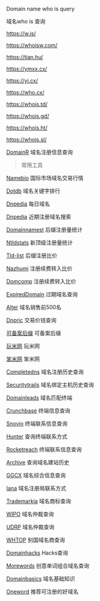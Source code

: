 Domain name who is query

域名who is 查询

https://w.is/

https://whoisw.com/

https://tian.hu/

https://ymxx.cx/

https://yj.cx/

https://who.cx/

https://whois.td/

https://whois.gd/

https://whois.ht/

https://whois.sl/

[DomainR](https://domainr.com/) 域名注册信息查询


> 常用工具

[Namebio](https://namebio.com/) 国际市场域名交易行情

[Dotdb](https://dotdb.com/top-keywords/) 域名关键字排行

[Dnpedia](https://dnpedia.com/tlds/daily.php) 每日域名

[Dnpedia](https://dnpedia.com/tlds/search.php) 近期注册域名搜索

[Domainnamest](https://domainnamestat.com/) 后缀注册量统计

[Ntldstats](https://ntldstats.com/) 新顶级注册量统计 

[Tld-list](https://tld-list.com/) 后缀注册比价

[Nazhumi](https://www.nazhumi.com/) 注册续费转入比价

[Domcomp](https://www.domcomp.com/)  注册续费转入比价

[ExpiredDomain](https://www.expireddomains.net/) 过期域名查询

[Alter](https://alter.com/blog/top-domain-name-sales) 域名销售前500名

[Dnpric](http://dnpric.es/) 交易价钱查询

[可备案后缀](https://domain.miit.gov.cn/) 可备案后缀

[玩米网](http://www.wanmi.cc/) 玩米网

[笨米网](http://www.benmi.com/)  笨米网

[Completedns](https://completedns.com/) 域名注册历史查询

[Securitytrails](https://securitytrails.com/) 域名绑定主机历史查询

[Domainleads](http://domainleads.com/) 域名匹配终端

[Crunchbase](https://www.crunchbase.com/) 终端信息查询

[Snovio](https://snovio.cn/) 终端联系信息查询

[Hunter](https://hunter.io/) 查询终端联系方式

[Rocketreach](https://rocketreach.co/)  终端联系信息查询

[Archive](http://archive.org/) 查询域名建站历史

[GGCX](https://www.ggcx.com/) 域名综合信息查询

[Iana](https://www.iana.org/domains/root/db) 域名注册局联系方式

[Trademarkia](https://www.trademarkia.com/) 域名商标查询

[WIPO](https://www.wipo.int/amc/en/domains/search/) 域名仲裁查询

[UDRP](https://udrp.tools/) 域名仲裁查询

[WHTOP](http://www.whtop.com/) 别国域名商查询

[Domainhacks](http://domainhacks.info/)  Hacks查询

[Morewords](http://morewords.com/) 创意单词组合域名查询

[Domainbasics](https://basics.domains/) 域名基础知识

[Oneword](https://www.oneword.domains/)  推荐可注册的好域名